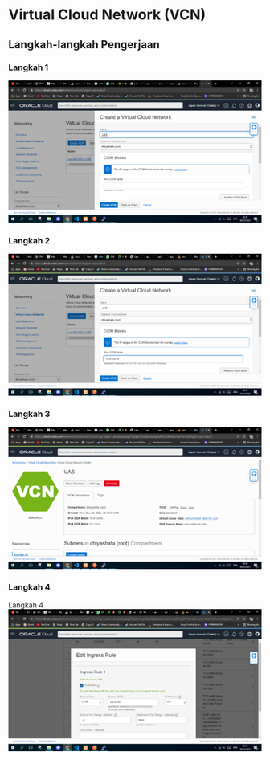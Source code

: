 # Virtual Cloud Network (VCN)

##  Langkah-langkah Pengerjaan

### Langkah 1

 ![Screenshot Langkah 1](img/1.png)


### Langkah 2


 ![Screenshot Langkah 2](img/2.png)


### Langkah 3


 ![Screenshot Langkah 3](img/3.png)


### Langkah 4

Langkah 4
 ![Screenshot Langkah 4](img/4.png)